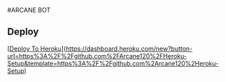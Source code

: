 #ARCANE BOT

## Deploy

[[Deploy To Heroku](https://www.herokucdn.com/deploy/button.svg)](https://dashboard.heroku.com/new?button-url=https%3A%2F%2Fgithub.com%2FArcane120%2FHeroku-Setup&template=https%3A%2F%2Fgithub.com%2Arcane120%2Heroku-Setup)



